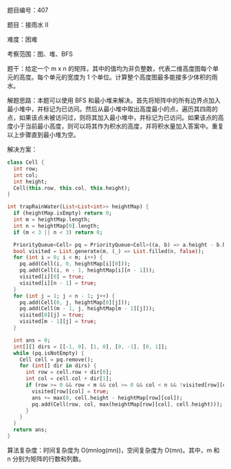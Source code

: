 题目编号：407

题目：接雨水 II

难度：困难

考察范围：图、堆、BFS

题干：给定一个 m x n 的矩阵，其中的值均为非负整数，代表二维高度图每个单元的高度。每个单元的宽度为 1 个单位。计算整个高度图最多能接多少体积的雨水。

解题思路：本题可以使用 BFS 和最小堆来解决。首先将矩阵中的所有边界点加入最小堆中，并标记为已访问。然后从最小堆中取出高度最小的点，遍历其四周的点，如果该点未被访问过，则将其加入最小堆中，并标记为已访问。如果该点的高度小于当前最小高度，则可以将其作为积水的高度，并将积水量加入答案中。重复以上步骤直到最小堆为空。

解决方案：

```dart
class Cell {
  int row;
  int col;
  int height;
  Cell(this.row, this.col, this.height);
}

int trapRainWater(List<List<int>> heightMap) {
  if (heightMap.isEmpty) return 0;
  int m = heightMap.length;
  int n = heightMap[0].length;
  if (m < 3 || n < 3) return 0;

  PriorityQueue<Cell> pq = PriorityQueue<Cell>((a, b) => a.height - b.height);
  bool visited = List.generate(m, (_) => List.filled(n, false));
  for (int i = 0; i < m; i++) {
    pq.add(Cell(i, 0, heightMap[i][0]));
    pq.add(Cell(i, n - 1, heightMap[i][n - 1]));
    visited[i][0] = true;
    visited[i][n - 1] = true;
  }
  for (int j = 1; j < n - 1; j++) {
    pq.add(Cell(0, j, heightMap[0][j]));
    pq.add(Cell(m - 1, j, heightMap[m - 1][j]));
    visited[0][j] = true;
    visited[m - 1][j] = true;
  }

  int ans = 0;
  int[][] dirs = [[-1, 0], [1, 0], [0, -1], [0, 1]];
  while (pq.isNotEmpty) {
    Cell cell = pq.remove();
    for (int[] dir in dirs) {
      int row = cell.row + dir[0];
      int col = cell.col + dir[1];
      if (row >= 0 && row < m && col >= 0 && col < n && !visited[row][col]) {
        visited[row][col] = true;
        ans += max(0, cell.height - heightMap[row][col]);
        pq.add(Cell(row, col, max(heightMap[row][col], cell.height)));
      }
    }
  }
  return ans;
}
```

算法复杂度：时间复杂度为 O(mnlog(mn))，空间复杂度为 O(mn)。其中，m 和 n 分别为矩阵的行数和列数。